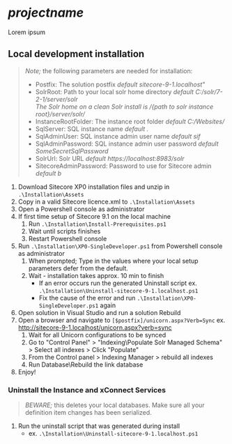 # $projectname$  

Lorem ipsum  

## Local development installation

> _Note;_ the following parameters are needed for installation:
> 
> - Postfix: The solution postfix _default sitecore-9-1.localhost"_  
> - SolrRoot: Path to your local solr home directory _default C:/solr/7-2-1/server/solr_  
>   _The Solr home on a clean Solr install is /{path to solr instance root}/server/solr/_
> - InstanceRootFolder: The instance root folder _default C:/Websites/_  
> - SqlServer: SQL instance name _default ._  
> - SqlAdminUser: SQL instance admin user name _default sif_  
> - SqlAdminPassword: SQL instance admin user password _default SomeSecretSqlPassword_  
> - SolrUrl: Solr URL _default https://localhost:8983/solr_  
> - SitecoreAdminPassword: Password to use for Sitecore admin _default b_  

1. Download Sitecore XP0 installation files and unzip in `.\Installation\Assets`
2. Copy in a valid Sitecore licence.xml to `.\Installation\Assets`
3. Open a Powershell console as administrator
4. If first time setup of Sitecore 9.1 on the local machine
   1. Run `.\Installation\Install-Prerequisites.ps1`
   2. Wait until scripts finishes
   3. Restart Powershell console
5. Run `.\Installation\XP0-SingleDeveloper.ps1` from Powershell console as administrator
   1. When prompted; Type in the values where your local setup parameters defer from the default.
   2. Wait - installation takes approx. 10 min to finish
      - If an error occurs run the generated Uninstall script ex. `.\Installation\Uninstall-sitecore-9-1.localhost.ps1`
      - Fix the cause of the error and run `.\Installation\XP0-SingleDeveloper.ps1` again
6. Open solution in Visual Studio and run a solution Rebuild
7. Open a browser and navigate to `[$postfix]/unicorn.aspx?Verb=Sync` ex. http://sitecore-9-1.localhost/unicorn.aspx?verb=sync
   1. Wait for all Unicorn configurations to be synced
   2. Go to "Control Panel" > "Indexing\Populate Solr Managed Schema" > Select all indexes > Click "Populate"
   3. From the Control panel > Indexing Manager > rebuild all indexes
   4. Run Database\Rebuild the link database
8. Enjoy!

### Uninstall the Instance and xConnect Services

> *BEWARE;* this deletes your local databases. Make sure all your definition item changes has been serialized.

1. Run the uninstall script that was generated during install  
   - ex. `.\Installation\Uninstall-sitecore-9-1.localhost.ps1`
